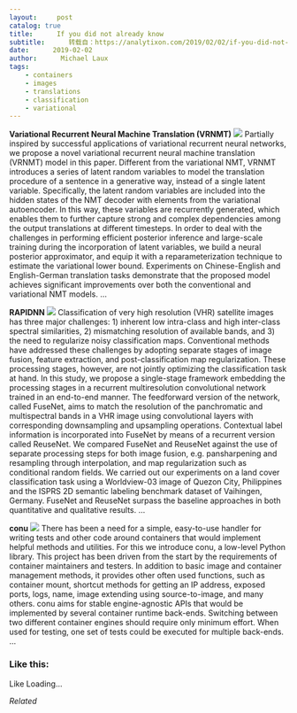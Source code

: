 ```yaml
---
layout:     post
catalog: true
title:      If you did not already know
subtitle:      转载自：https://analytixon.com/2019/02/02/if-you-did-not-already-know-627/
date:      2019-02-02
author:      Michael Laux
tags:
    - containers
    - images
    - translations
    - classification
    - variational
---
```


**Variational Recurrent Neural Machine Translation (VRNMT)** ![](https://analytixon.files.wordpress.com/2015/01/google.png?w=529)
Partially inspired by successful applications of variational recurrent neural networks, we propose a novel variational recurrent neural machine translation (VRNMT) model in this paper. Different from the variational NMT, VRNMT introduces a series of latent random variables to model the translation procedure of a sentence in a generative way, instead of a single latent variable. Specifically, the latent random variables are included into the hidden states of the NMT decoder with elements from the variational autoencoder. In this way, these variables are recurrently generated, which enables them to further capture strong and complex dependencies among the output translations at different timesteps. In order to deal with the challenges in performing efficient posterior inference and large-scale training during the incorporation of latent variables, we build a neural posterior approximator, and equip it with a reparameterization technique to estimate the variational lower bound. Experiments on Chinese-English and English-German translation tasks demonstrate that the proposed model achieves significant improvements over both the conventional and variational NMT models. … 

**RAPIDNN** ![](https://analytixon.files.wordpress.com/2015/01/google.png?w=529)
Classification of very high resolution (VHR) satellite images has three major challenges: 1) inherent low intra-class and high inter-class spectral similarities, 2) mismatching resolution of available bands, and 3) the need to regularize noisy classification maps. Conventional methods have addressed these challenges by adopting separate stages of image fusion, feature extraction, and post-classification map regularization. These processing stages, however, are not jointly optimizing the classification task at hand. In this study, we propose a single-stage framework embedding the processing stages in a recurrent multiresolution convolutional network trained in an end-to-end manner. The feedforward version of the network, called FuseNet, aims to match the resolution of the panchromatic and multispectral bands in a VHR image using convolutional layers with corresponding downsampling and upsampling operations. Contextual label information is incorporated into FuseNet by means of a recurrent version called ReuseNet. We compared FuseNet and ReuseNet against the use of separate processing steps for both image fusion, e.g. pansharpening and resampling through interpolation, and map regularization such as conditional random fields. We carried out our experiments on a land cover classification task using a Worldview-03 image of Quezon City, Philippines and the ISPRS 2D semantic labeling benchmark dataset of Vaihingen, Germany. FuseNet and ReuseNet surpass the baseline approaches in both quantitative and qualitative results. … 

**conu** ![](https://analytixon.files.wordpress.com/2015/01/google.png?w=529)
There has been a need for a simple, easy-to-use handler for writing tests and other code around containers that would implement helpful methods and utilities. For this we introduce conu, a low-level Python library. This project has been driven from the start by the requirements of container maintainers and testers. In addition to basic image and container management methods, it provides other often used functions, such as container mount, shortcut methods for getting an IP address, exposed ports, logs, name, image extending using source-to-image, and many others. conu aims for stable engine-agnostic APIs that would be implemented by several container runtime back-ends. Switching between two different container engines should require only minimum effort. When used for testing, one set of tests could be executed for multiple back-ends. … 





### Like this:

Like Loading...


*Related*

